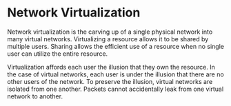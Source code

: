 # Network Virtualization

Network virtualization is the carving up of a single physical network into many virtual networks. Virtualizing a resource allows it to be shared by multiple users. Sharing allows the efficient use of a resource when no single user can utilize the entire resource.

Virtualization affords each user the illusion that they own the resource. In the case of virtual networks, each user is under the illusion that there are no other users of the network. To preserve the illusion, virtual networks are isolated from one another. Packets cannot accidentally leak from one virtual network to another.